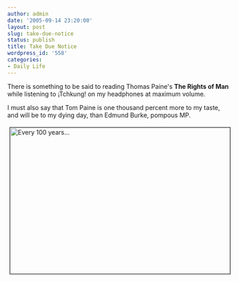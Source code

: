 ```yaml
---
author: admin
date: '2005-09-14 23:20:00'
layout: post
slug: take-due-notice
status: publish
title: Take Due Notice
wordpress_id: '558'
categories:
- Daily Life
---
```

There is something to be said to reading Thomas Paine's <strong>The Rights of Man</strong> while listening to ¡Tchkung! on my headphones at maximum volume.

I must also say that Tom Paine is one thousand percent more to my taste, and will be to my dying day, than Edmund Burke, pompous MP.

<img width="500" vspace="5" hspace="5" height="332" border="1" alt="Every 100 years..." title="Every 100 years..." src="http://www.zhangzhung.net/pics/20050602-every-100.jpg" />
